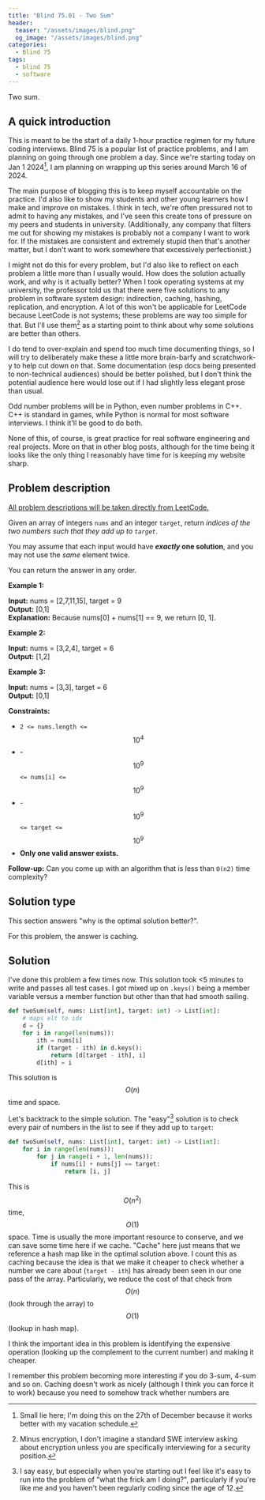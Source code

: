 ```yaml
---
title: "Blind 75.01 - Two Sum"
header:
  teaser: "/assets/images/blind.png"
  og_image: "/assets/images/blind.png"
categories: 
  - Blind 75
tags:
  - blind 75
  - software
---
```


Two sum.

## A quick introduction

This is meant to be the start of a daily 1-hour practice regimen for my future coding interviews. Blind 75 is a popular list of practice problems, and I am planning on going through one problem a day. Since we're starting today on Jan 1 2024[^0], I am planning on wrapping up this series around March 16 of 2024.

[^0]: Small lie here; I'm doing this on the 27th of December because it works better with my vacation schedule.

The main purpose of blogging this is to keep myself accountable on the practice. I'd also like to show my students and other young learners how I make and improve on mistakes. I think in tech, we're often pressured not to admit to having any mistakes, and I've seen this create tons of pressure on my peers and students in university. (Additionally, any company that filters me out for showing my mistakes is probably not a company I want to work for. If the mistakes are consistent and extremely stupid then that's another matter, but I don't want to work somewhere that excessively perfectionist.)

I might not do this for every problem, but I'd also like to reflect on each problem a little more than I usually would. How does the solution actually work, and why is it actually better? When I took operating systems at my university, the professor told us that there were five solutions to any problem in software system design: indirection, caching, hashing, replication, and encryption. A lot of this won't be applicable for LeetCode because LeetCode is not systems; these problems are way too simple for that. But I'll use them[^1] as a starting point to think about why some solutions are better than others.

I do tend to over-explain and spend too much time documenting things, so I will try to deliberately make these a little more brain-barfy and scratchwork-y to help cut down on that. Some documentation (esp docs being presented to non-technical audiences) should be better polished, but I don't think the potential audience here would lose out if I had slightly less elegant prose than usual.  

[^1]: Minus encryption, I don't imagine a standard SWE interview asking about encryption unless you are specifically interviewing for a security position.

Odd number problems will be in Python, even number problems in C++. C++ is standard in games, while Python is normal for most software interviews. I think it'll be good to do both.

None of this, of course, is great practice for real software engineering and real projects. More on that in other blog posts, although for the time being it looks like the only thing I reasonably have time for is keeping my website sharp.

## Problem description

[All problem descriptions will be taken directly from LeetCode.](https://leetcode.com/problems/two-sum/)

Given an array of integers `nums` and an integer `target`, return _indices of the two numbers such that they add up to `target`_.

You may assume that each input would have **_exactly_ one solution**, and you may not use the _same_ element twice.

You can return the answer in any order.

**Example 1:**

**Input:** nums = \[2,7,11,15\], target = 9 \
**Output:** \[0,1\] \
**Explanation:** Because nums\[0\] + nums\[1\] == 9, we return \[0, 1\].

**Example 2:**

**Input:** nums = \[3,2,4\], target = 6 \
**Output:** \[1,2\]

**Example 3:**

**Input:** nums = \[3,3\], target = 6 \
**Output:** \[0,1\]

**Constraints:**

*   `2 <= nums.length <=` $$10^4$$
*   -$$10^9$$ `<= nums[i] <=` $$10^9$$
*   -$$10^9$$ `<= target <=` $$10^9$$
*   **Only one valid answer exists.**

**Follow-up:** Can you come up with an algorithm that is less than `O(n2)` time complexity?

## Solution type

This section answers "why is the optimal solution better?".

For this problem, the answer is caching.

## Solution

I've done this problem a few times now. This solution took <5 minutes to write and passes all test cases. I got mixed up on `.keys()` being a member variable versus a member function but other than that had smooth sailing. 

```python
def twoSum(self, nums: List[int], target: int) -> List[int]:
    # maps elt to idx
    d = {}
    for i in range(len(nums)):
        ith = nums[i]
        if (target - ith) in d.keys():
            return [d[target - ith], i]
        d[ith] = i
```

This solution is $$O(n)$$ time and space. 

Let's backtrack to the simple solution. The "easy"[^2] solution is to check every pair of numbers in the list to see if they add up to `target`:

```python
def twoSum(self, nums: List[int], target: int) -> List[int]:
    for i in range(len(nums)):
        for j in range(i + 1, len(nums)):
            if nums[i] + nums[j] == target:
                return [i, j]
```

[^2]: I say easy, but especially when you're starting out I feel like it's easy to run into the problem of "what the frick am I doing?", particularly if you're like me and you haven't been regularly coding since the age of 12.

This is $$O(n^2)$$ time, $$O(1)$$ space. Time is usually the more important resource to conserve, and we can save some time here if we cache. "Cache" here just means that we reference a hash map like in the optimal solution above. I count this as caching because the idea is that we make it cheaper to check whether a number we care about (`target - ith`) has already been seen in our one pass of the array. Particularly, we reduce the cost of that check from $$O(n)$$ (look through the array) to $$O(1)$$ (lookup in hash map).

I think the important idea in this problem is identifying the expensive operation (looking up the complement to the current number) and making it cheaper.

I remember this problem becoming more interesting if you do 3-sum, 4-sum and so on. Caching doesn't work as nicely (although I think you can force it to work) because you need to somehow track whether numbers are 
